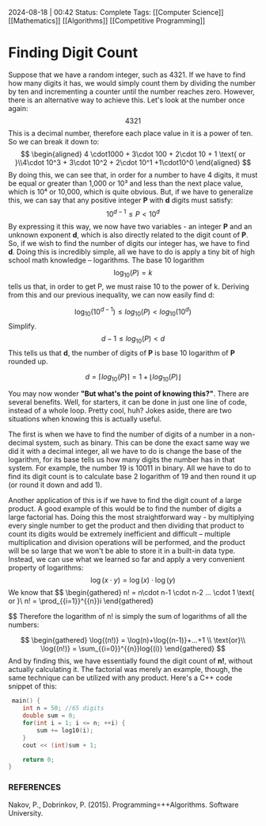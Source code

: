 2024-08-18 | 00:42
Status: Complete
Tags: [[Computer Science]] [[Mathematics]] [[Algorithms]] [[Competitive Programming]]

# Finding Digit Count
Suppose that we have a random integer, such as 4321. If we have to find how many digits it has, we would simply count them by dividing the number by ten and incrementing a counter until the number reaches zero. However, there is an alternative way to achieve this. Let's look at the number once again:
$$
4321
$$
This is a decimal number, therefore each place value in it is a power of ten. So we can break it down to:
$$
\begin{aligned}
4 \cdot1000 + 3\cdot 100 + 2\cdot 10 + 1 \text{ or }\\4\cdot 10^3 + 3\cdot 10^2 + 2\cdot 10^1 +1\cdot10^0 \end{aligned}
$$
By doing this, we can see that, in order for a number to have 4 digits, it must be equal or greater than 1,000 or 10³ and less than the next place value, which is 10⁴ or 10,000, which is quite obvious. But, if we have to generalize this, we can say that any positive integer **P** with **d** digits must satisfy:
$$
10^{d-1}\leq P < 10^{d} 
$$
By expressing it this way, we now have two variables - an integer **P** and an unknown exponent **d**, which is also directly related to the digit count of **P**. So, if we wish to find the number of digits our integer has, we have to find **d**. Doing this is incredibly simple, all we have to do is apply a tiny bit of high school math knowledge – logarithms. The base 10 logarithm $$\log_{10}(P) = k$$
tells us that, in order to get P, we must raise 10 to the power of k. Deriving from this and our previous inequality, we can now easily find d:

$$
\log_{10}{(10^{d-1})} \leq log_{10}{(P)} < log_{10}{(10^{d})}
$$
Simplify.
$$
d-1 \leq log_{10}{(P)}<d 
$$
This tells us that **d**, the number of digits of **P** is base 10 logarithm of **P** rounded up.

$$
d = \lceil log_{10}(P)\rceil = 1 + \lfloor log_{10}(P)\rfloor 
$$

You may now wonder **"But what's the point of knowing this?"**. There are several benefits. Well, for starters, it can be done in just one line of code, instead of a whole loop. Pretty cool, huh? Jokes aside, there are two situations when knowing this is actually useful. 

The first is when we have to find the number of digits of a number in a non-decimal system, such as binary. This can be done the exact same way we did it with a decimal integer, all we have to do is change the base of the logarithm, for its base tells us how many digits the number has in that system. For example, the number 19 is 10011 in binary. All we have to do to find its digit count is to calculate base 2 logarithm of 19 and then round it up (or round it down and add 1). 

Another application of this is if we have to find the digit count of a large product. A good example of this would be to find the number of digits a large factorial has. Doing this the most straightforward way - by multiplying every single number to get the product and then dividing that product to count its digits would be extremely inefficient and difficult – multiple multiplication and division operations will be performed, and the product will be so large that we won't be able to store it in a built-in data type. Instead, we can use what we learned so far and apply a very convenient property of logarithms:
$$
\log{(x \cdot y)}=\log{(x)} \cdot \log{(y)}
$$
We know that
$$
\begin{gathered}
n! = n\cdot n-1 \cdot n-2 ... \cdot 1 \text{ or }\\ 
n! = \prod_{{i=1}}^{{n}}i
\end{gathered}

$$
Therefore the logarithm of n! is simply the sum of logarithms of all the numbers:

$$
\begin{gathered}
\log{(n!)} = \log(n)+\log{(n-1)}+...+1  
\\
\text{or}\\
\log{(n!)} = \sum_{{i=0}}^{{n}}log{(i)}
\end{gathered}
$$
And by finding this, we have essentially found the digit count of **n!**, without actually calculating it. The factorial was merely an example, though, the same technique can be utilized with any product. Here's a C++ code snippet of this:
```cpp
 main() {
    int n = 50; //65 digits
    double sum = 0;
    for(int i = 1; i <= n; ++i) {
        sum += log10(i);
    }
    cout << (int)sum + 1; 

    return 0;
}
```

### REFERENCES

Nakov, P., Dobrinkov, P. (2015). Programming=++Algorithms. Software University.